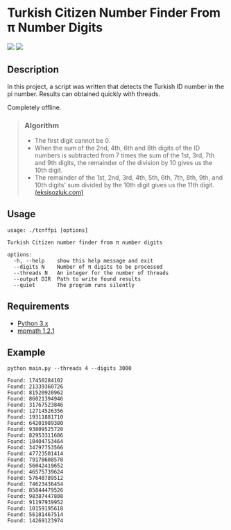 # Turkish Citizen Number Finder From π Number Digits

![](https://img.shields.io/badge/Made%20for-Python-1f425f.svg)
![](https://img.shields.io/github/license/ducknix/tcnffpi.svg)

## Description
In this project, a script was written that detects the Turkish ID number in the pi number.  Results can obtained quickly with threads.

Completely offline. 

>### Algorithm
>* The first digit cannot be 0.
>* When the sum of the 2nd, 4th, 6th and 8th digits of the ID numbers is subtracted from 7 times the sum of the 1st, 3rd, 7th and 9th digits, the remainder of the division by 10 gives us the 10th digit.
>* The remainder of the 1st, 2nd, 3rd, 4th, 5th, 6th, 7th, 8th, 9th, and 10th digits' sum divided by the 10th digit gives us the 11th digit.
> [(eksisozluk.com)](https://seyler.eksisozluk.com/tc-kimlik-numaralarindaki-inanilmaz-algoritma)

## Usage
```
usage: ./tcnffpi [options]

Turkish Citizen number finder from π number digits

options:
  -h, --help    show this help message and exit
  --digits N    Number of π digits to be processed
  --threads N   An integer for the number of threads
  --output DIR  Path to write found results
  --quiet       The program runs silently
```

## Requirements
* [Python 3.x](https://www.python.org/downloads/ "Download Python | Python.org")
* [mpmath 1.2.1](https://pypi.org/project/mpmath/ "mpmath · PyPI")

## Example
```
python main.py --threads 4 --digits 3000
```
```
Found: 17450284102
Found: 21339360726
Found: 81520920962
Found: 86021394946
Found: 31767523846
Found: 12714526356
Found: 19311881710
Found: 64201989380
Found: 93809525720
Found: 82953311686
Found: 10404753464
Found: 34797753566
Found: 47723501414
Found: 79178608578
Found: 56042419652
Found: 46575739624
Found: 57640789512
Found: 74623436454
Found: 85844479526
Found: 98387447808
Found: 91197939952
Found: 10159195618
Found: 56181467514
Found: 14269123974
```
